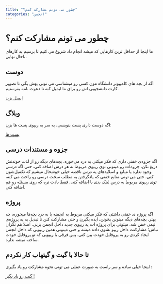 ```yaml
---
title: "چطور می تونم مشارکت کنم؟"
categories: "انجمن"
---
```


# چطور می تونم مشارکت کنم؟

ما اینجا از حداقل ترین کارهایی که میشه انجام داد شروع می کنیم تا برسیم به کارهای باحال نهایی.  

## دوست

اگه از بچه های کامپیوتر دانشگاه مون کسی رو میشناسی می تونی بهش بگی تا تصویر کارت دانشجویی اش رو برای ما ایمیل کنه تا دعوت نامه بفرستیم.  

[ایمیل بزن](mailto:info@codegeeks.ir)

## وبلاگ

اگه دوست داری پست بنویسی، یه سر به ریپوی پست ها بزن:  

[پست ها](https://github.com/ceituut/posts)  

## جزوه و مستندات درسی

اگه جزوه‌ی خفنی داری که فکر میکنی به درد می‌خوره، بچه‌های دیگه رو از لذت خوندنش دریغ نکن. جزوه‌ات رو میتونی توی ریپوی مربوط به هر درس اضافه کنی. حتی اگه درسی وجود نداره یا منابع و اسلایدهای یه درس ناقصه خیلی خوشحال میشیم که تکمیل‌شون کنی. حتی می تونی منابع خفنی که یادگرفتن یه مطلب سخت درسی رو راحت می کنه، توی ریپوی مربوط به درس لینک بدی یا اضافه کنی. فقط یادت نره که روی مسئله رو هم اضافه کنی.  

## پروژه

اگه پروژه ی خفنی داشتی که فکر میکنی مربوط به انجمنه یا به درد بچه‌ها میخوره، چه بهتر. بچه‌های دیگه میتونن بخونن، ایده بگیرن و حتی مشارکت کنن تا تبدیل به یه پروژه‌ی تیمی خفن شه. میتونی برای پروژه ات یه ریپوی جدید داخل انجمن بزنی. اصلا هم نگران نباش؛ مشارکتت داخل ریپو نشون داده میشه و حتی میتونی همین ریپویی که داخل انجمن ایجاد کردی رو به پروفایل خودت پین کنی. پس فرقی با ریپویی که تو پروفایل خودت ساخته میشه نداره.  

## تا حالا با گیت و گیتهاب کار نکردم

 اینجا خیلی ساده و سر راست به صورت عملی می تونی نحوه مشارکت رو یاد بگیری :  

[گیت رو یاد بگیر !](https://github.com/ceituut/learn-git)
